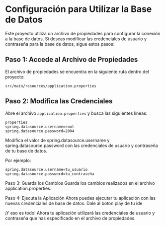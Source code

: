 # Configuración para Utilizar la Base de Datos

Este proyecto utiliza un archivo de propiedades para configurar la conexión a la base de datos. Si deseas modificar las credenciales de usuario y contraseña para la base de datos, sigue estos pasos:

## Paso 1: Accede al Archivo de Propiedades

El archivo de propiedades se encuentra en la siguiente ruta dentro del proyecto:

```
src/main/resources/application.properties
```

## Paso 2: Modifica las Credenciales

Abre el archivo `application.properties` y busca las siguientes líneas:

```
properties
spring.datasource.username=root
spring.datasource.password=2004
```

Modifica el valor de spring.datasource.username y spring.datasource.password con las credenciales de usuario y contraseña de tu base de datos.

Por ejemplo:
```
spring.datasource.username=tu_usuario
spring.datasource.password=tu_contraseña
```


Paso 3: Guarda los Cambios
Guarda los cambios realizados en el archivo application.properties.

Paso 4: Ejecuta la Aplicación
Ahora puedes ejecutar tu aplicación con las nuevas credenciales de base de datos.
Dale al boton play de tu ide

¡Y eso es todo! Ahora tu aplicación utilizará las credenciales de usuario y contraseña que has especificado en el archivo de propiedades.
